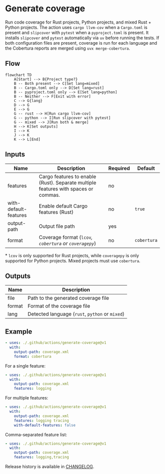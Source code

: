 # Generate coverage

Run code coverage for Rust projects, Python projects, and mixed Rust + Python projects. The action uses
`cargo llvm-cov` when a `Cargo.toml` is present and `slipcover` with
`pytest` when a `pyproject.toml` is present. It installs `slipcover` and
`pytest` automatically via `uv` before running the tests. If both
configuration files are present, coverage is run for each language and
the Cobertura reports are merged using `uvx merge-cobertura`.

## Flow

```mermaid
flowchart TD
    A[Start] --> B{Project type?}
    B -- Both present --> C[Set lang=mixed]
    B -- Cargo.toml only --> D[Set lang=rust]
    B -- pyproject.toml only --> E[Set lang=python]
    B -- Neither --> F[Exit with error]
    C --> G{lang}
    D --> G
    E --> G
    G -- rust --> H[Run cargo llvm-cov]
    G -- python --> I[Run slipcover with pytest]
    G -- mixed --> J[Run both & merge]
    H --> K[Set outputs]
    I --> K
    J --> K
    K --> L[End]
```

## Inputs

| Name | Description | Required | Default |
| --- | --- | --- | --- |
| features | Cargo features to enable (Rust). Separate multiple features with spaces or commas. | no | |
| with-default-features | Enable default Cargo features (Rust) | no | `true` |
| output-path | Output file path | yes | |
| format | Coverage format (`lcov`*, `cobertura` or `coveragepy`*) | no | `cobertura` |

\* `lcov` is only supported for Rust projects, while `coveragepy` is only supported for Python projects. Mixed projects must use `cobertura`.

## Outputs

| Name | Description |
| --- | --- |
| file | Path to the generated coverage file |
| format | Format of the coverage file |
| lang | Detected language (`rust`, `python` or `mixed`) |

## Example

```yaml
- uses: ./.github/actions/generate-coverage@v1
  with:
    output-path: coverage.xml
    format: cobertura
```

For a single feature:

```yaml
- uses: ./.github/actions/generate-coverage@v1
  with:
    output-path: coverage.xml
    features: logging
```

For multiple features:

```yaml
- uses: ./.github/actions/generate-coverage@v1
  with:
    output-path: coverage.xml
    features: logging tracing
    with-default-features: false
```

Comma-separated feature list:

```yaml
- uses: ./.github/actions/generate-coverage@v1
  with:
    output-path: coverage.xml
    features: logging,tracing
```

Release history is available in [CHANGELOG](CHANGELOG.md).
